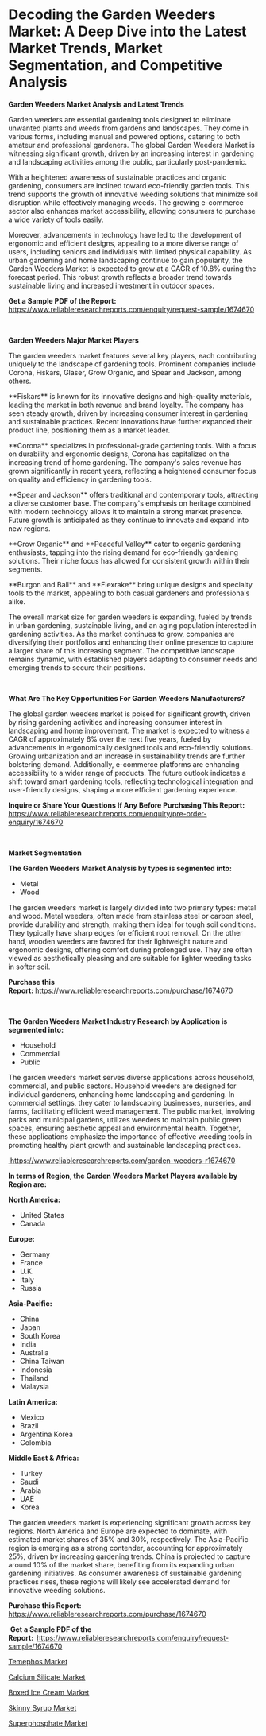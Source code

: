 <p><h1>Decoding the Garden Weeders Market: A Deep Dive into the Latest Market Trends, Market Segmentation, and Competitive Analysis</h1></p><p><strong>Garden Weeders Market Analysis and Latest Trends</strong></p>
<p><p>Garden weeders are essential gardening tools designed to eliminate unwanted plants and weeds from gardens and landscapes. They come in various forms, including manual and powered options, catering to both amateur and professional gardeners. The global Garden Weeders Market is witnessing significant growth, driven by an increasing interest in gardening and landscaping activities among the public, particularly post-pandemic. </p><p>With a heightened awareness of sustainable practices and organic gardening, consumers are inclined toward eco-friendly garden tools. This trend supports the growth of innovative weeding solutions that minimize soil disruption while effectively managing weeds. The growing e-commerce sector also enhances market accessibility, allowing consumers to purchase a wide variety of tools easily.</p><p>Moreover, advancements in technology have led to the development of ergonomic and efficient designs, appealing to a more diverse range of users, including seniors and individuals with limited physical capability. As urban gardening and home landscaping continue to gain popularity, the Garden Weeders Market is expected to grow at a CAGR of 10.8% during the forecast period. This robust growth reflects a broader trend towards sustainable living and increased investment in outdoor spaces.</p></p>
<p><strong>Get a Sample PDF of the Report:&nbsp;</strong> <a href="https://www.reliableresearchreports.com/enquiry/request-sample/1674670?utm_campaign=4&utm_medium=2&utm_source=Github&utm_content=ia&utm_term=10102024&utm_id=garden-weeders">https://www.reliableresearchreports.com/enquiry/request-sample/1674670</a></p>
<p>&nbsp;</p>
<p><strong>Garden Weeders Major Market Players</strong></p>
<p><p>The garden weeders market features several key players, each contributing uniquely to the landscape of gardening tools. Prominent companies include Corona, Fiskars, Glaser, Grow Organic, and Spear and Jackson, among others.</p><p>**Fiskars** is known for its innovative designs and high-quality materials, leading the market in both revenue and brand loyalty. The company has seen steady growth, driven by increasing consumer interest in gardening and sustainable practices. Recent innovations have further expanded their product line, positioning them as a market leader.</p><p>**Corona** specializes in professional-grade gardening tools. With a focus on durability and ergonomic designs, Corona has capitalized on the increasing trend of home gardening. The company's sales revenue has grown significantly in recent years, reflecting a heightened consumer focus on quality and efficiency in gardening tools.</p><p>**Spear and Jackson** offers traditional and contemporary tools, attracting a diverse customer base. The company's emphasis on heritage combined with modern technology allows it to maintain a strong market presence. Future growth is anticipated as they continue to innovate and expand into new regions.</p><p>**Grow Organic** and **Peaceful Valley** cater to organic gardening enthusiasts, tapping into the rising demand for eco-friendly gardening solutions. Their niche focus has allowed for consistent growth within their segments.</p><p>**Burgon and Ball** and **Flexrake** bring unique designs and specialty tools to the market, appealing to both casual gardeners and professionals alike.</p><p>The overall market size for garden weeders is expanding, fueled by trends in urban gardening, sustainable living, and an aging population interested in gardening activities. As the market continues to grow, companies are diversifying their portfolios and enhancing their online presence to capture a larger share of this increasing segment. The competitive landscape remains dynamic, with established players adapting to consumer needs and emerging trends to secure their positions.</p></p>
<p>&nbsp;</p>
<p><strong>What Are The Key Opportunities For Garden Weeders Manufacturers?</strong></p>
<p><p>The global garden weeders market is poised for significant growth, driven by rising gardening activities and increasing consumer interest in landscaping and home improvement. The market is expected to witness a CAGR of approximately 6% over the next five years, fueled by advancements in ergonomically designed tools and eco-friendly solutions. Growing urbanization and an increase in sustainability trends are further bolstering demand. Additionally, e-commerce platforms are enhancing accessibility to a wider range of products. The future outlook indicates a shift toward smart gardening tools, reflecting technological integration and user-friendly designs, shaping a more efficient gardening experience.</p></p>
<p><strong>Inquire or Share Your Questions If Any Before Purchasing This Report:</strong> <a href="https://www.reliableresearchreports.com/enquiry/pre-order-enquiry/1674670?utm_campaign=4&utm_medium=2&utm_source=Github&utm_content=ia&utm_term=10102024&utm_id=garden-weeders">https://www.reliableresearchreports.com/enquiry/pre-order-enquiry/1674670</a></p>
<p>&nbsp;</p>
<p><strong>Market Segmentation</strong></p>
<p><strong>The Garden Weeders Market Analysis by types is segmented into:</strong></p>
<p><ul><li>Metal</li><li>Wood</li></ul></p>
<p><p>The garden weeders market is largely divided into two primary types: metal and wood. Metal weeders, often made from stainless steel or carbon steel, provide durability and strength, making them ideal for tough soil conditions. They typically have sharp edges for efficient root removal. On the other hand, wooden weeders are favored for their lightweight nature and ergonomic designs, offering comfort during prolonged use. They are often viewed as aesthetically pleasing and are suitable for lighter weeding tasks in softer soil.</p></p>
<p><strong>Purchase this Report:&nbsp;</strong><a href="https://www.reliableresearchreports.com/purchase/1674670?utm_campaign=4&utm_medium=2&utm_source=Github&utm_content=ia&utm_term=10102024&utm_id=garden-weeders">https://www.reliableresearchreports.com/purchase/1674670</a></p>
<p>&nbsp;</p>
<p><strong>The Garden Weeders Market Industry Research by Application is segmented into:</strong></p>
<p><ul><li>Household</li><li>Commercial</li><li>Public</li></ul></p>
<p><p>The garden weeders market serves diverse applications across household, commercial, and public sectors. Household weeders are designed for individual gardeners, enhancing home landscaping and gardening. In commercial settings, they cater to landscaping businesses, nurseries, and farms, facilitating efficient weed management. The public market, involving parks and municipal gardens, utilizes weeders to maintain public green spaces, ensuring aesthetic appeal and environmental health. Together, these applications emphasize the importance of effective weeding tools in promoting healthy plant growth and sustainable landscaping practices.</p></p>
<p><a href="https://www.reliableresearchreports.com/garden-weeders-r1674670?utm_campaign=4&utm_medium=2&utm_source=Github&utm_content=ia&utm_term=10102024&utm_id=garden-weeders">&nbsp;https://www.reliableresearchreports.com/garden-weeders-r1674670</a></p>
<p><strong>In terms of Region, the Garden Weeders Market Players available by Region are:</strong></p>
<p>
    <p> <strong> North America: </strong>
        <ul>
            <li>United States</li>
            <li>Canada</li>
        </ul>
        </p> 
    <p> <strong> Europe: </strong>
        <ul>
            <li>Germany</li>
            <li>France</li>
            <li>U.K.</li>
            <li>Italy</li>
            <li>Russia</li>
        </ul>
        </p> 
    <p> <strong> Asia-Pacific: </strong>
        <ul>
            <li>China</li>
            <li>Japan</li>
            <li>South Korea</li>
            <li>India</li>
            <li>Australia</li>
            <li>China Taiwan</li>
            <li>Indonesia</li>
            <li>Thailand</li>
            <li>Malaysia</li>
        </ul>
        </p> 
    <p> <strong> Latin America: </strong>
        <ul>
            <li>Mexico</li>
            <li>Brazil</li>
            <li>Argentina Korea</li>
            <li>Colombia</li>
        </ul>
        </p> 
    <p> <strong> Middle East & Africa: </strong>
        <ul>
            <li>Turkey</li>
            <li>Saudi</li>
            <li>Arabia</li>
            <li>UAE</li>
            <li>Korea</li>
        </ul>
    </p>
    </p>
<p><p>The garden weeders market is experiencing significant growth across key regions. North America and Europe are expected to dominate, with estimated market shares of 35% and 30%, respectively. The Asia-Pacific region is emerging as a strong contender, accounting for approximately 25%, driven by increasing gardening trends. China is projected to capture around 10% of the market share, benefiting from its expanding urban gardening initiatives. As consumer awareness of sustainable gardening practices rises, these regions will likely see accelerated demand for innovative weeding solutions.</p></p>
<p><strong>Purchase this Report: </strong><a href="https://www.reliableresearchreports.com/purchase/1674670?utm_campaign=4&utm_medium=2&utm_source=Github&utm_content=ia&utm_term=10102024&utm_id=garden-weeders">https://www.reliableresearchreports.com/purchase/1674670</a></p>
<p>&nbsp;<strong>Get a Sample PDF of the Report:&nbsp;&nbsp;</strong><a href="https://www.reliableresearchreports.com/enquiry/request-sample/1674670?utm_campaign=4&utm_medium=2&utm_source=Github&utm_content=ia&utm_term=10102024&utm_id=garden-weeders">https://www.reliableresearchreports.com/enquiry/request-sample/1674670</a></p>
<p><strong></strong></p>
<p><p><a href="https://github.com/alesiasc0na/Market-Research-Report-List-1/blob/main/temephos-market.md?utm_campaign=4&utm_medium=2&utm_source=Github&utm_content=ia&utm_term=10102024&utm_id=garden-weeders">Temephos Market</a></p><p><a href="https://www.linkedin.com/pulse/global-calcium-silicate-market-size-share-analysis-product-type-zrrae?utm_campaign=4&utm_medium=2&utm_source=Github&utm_content=ia&utm_term=10102024&utm_id=garden-weeders">Calcium Silicate Market</a></p><p><a href="https://issuu.com/reportprime-2/docs/boxed-ice-cream-market-size-2030.pp_85da0d621d2df3?utm_campaign=4&utm_medium=2&utm_source=Github&utm_content=ia&utm_term=10102024&utm_id=garden-weeders">Boxed Ice Cream Market</a></p><p><a href="https://issuu.com/reportprime-2/docs/skinny-syrup-market-size-2030.pptx_27765ae107c3ba?utm_campaign=4&utm_medium=2&utm_source=Github&utm_content=ia&utm_term=10102024&utm_id=garden-weeders">Skinny Syrup Market</a></p><p><a href="https://github.com/kathiestrine5ty/Market-Research-Report-List-1/blob/main/superphosphate-market.md?utm_campaign=4&utm_medium=2&utm_source=Github&utm_content=ia&utm_term=10102024&utm_id=garden-weeders">Superphosphate Market</a></p></p>